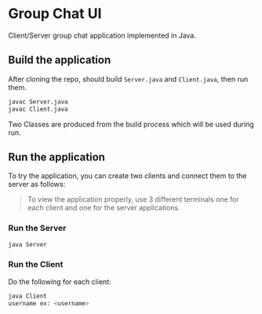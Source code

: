 # Group Chat UI

Client/Server group chat application implemented in Java.

## Build the application

After cloning the repo, should build `Server.java` and `Client.java`, then run them.

```bash
javac Server.java
javac Client.java
```

Two Classes are produced from the build process which will be used during run.

## Run the application

To try the application, you can create two clients and connect them to the server as follows:

> To view the application properly, use 3 different terminals one for each client and one for the server applications.

### Run the Server

```bash
java Server
```

### Run the Client 

Do the following for each client:

```bash
java Client
username ex: <username>
```
